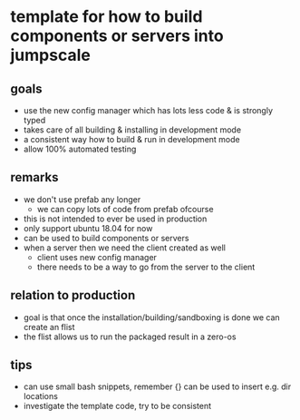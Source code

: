 # template for how to build components or servers into jumpscale

## goals

- use the new config manager which has lots less code & is strongly typed
- takes care of all building & installing in development mode
- a consistent way how to build & run in development mode
- allow 100% automated testing

## remarks

- we don't use prefab any longer
    - we can copy lots of code from prefab ofcourse
- this is not intended to ever be used in production
- only support ubuntu 18.04 for now
- can be used to build components or servers
- when a server then we need the client created as well
    - client uses new config manager
    - there needs to be a way to go from the server to the client

## relation to production

- goal is that once the installation/building/sandboxing is done we can create an flist
-  the flist allows us to run the packaged result in a zero-os

## tips

- can use small bash snippets, remember {} can be used to insert e.g. dir locations
- investigate the template code, try to be consistent
